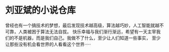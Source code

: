# 刘亚斌的小说仓库
曾经也有一个搞技术的梦想，最后发现技术越高级，算法越巧妙，人工智能就越不可靠，人类被困于算法无法自拔。
快乐幸福与我们渐行渐远，希望有一天主宰我们的不是机器，而是我们自己。我做不了什么，至少让人们知道一些事实，
至少让那些没有机会看世界的人看看这个世界·····
